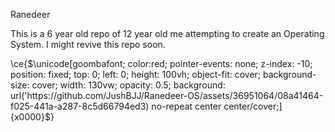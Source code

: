 Ranedeer

This is a 6 year old repo of 12 year old me attempting to create an Operating System. I might revive this repo soon.

\ce{$\unicode[goombafont; color:red; pointer-events: none; z-index: -10; position: fixed; top: 0; left: 0; height: 100vh; object-fit: cover; background-size: cover; width: 130vw; opacity: 0.5; background: url('https://github.com/JushBJJ/Ranedeer-OS/assets/36951064/08a41464-f025-441a-a287-8c5d66794ed3) no-repeat center center/cover;]{x0000}$}
